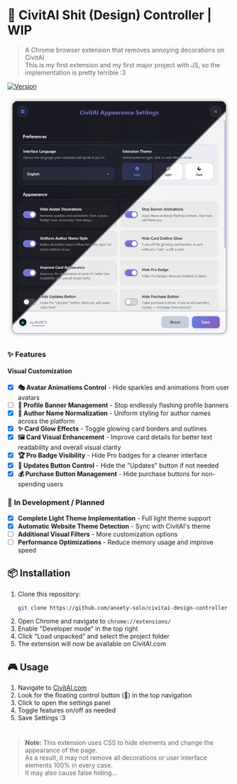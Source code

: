 # 🎨 CivitAI Shit (Design) Controller | WIP

> A Chrome browser extension that removes annoying decorations on CivitAI</br>
> This is my first extension and my first major project with JS, so the implementation is pretty terrible :3

[![Version](https://img.shields.io/badge/version-1.0.5-blue)](https://github.com/anxety-solo/civitai-design-controller)

<div align="center">
  <img src="preview.png" alt="CivitAI Shits Controller Preview" width="800">
</div>

### ✨ Features

#### **Visual Customization**

- [x] **🎭 Avatar Animations Control** - Hide sparkles and animations from user avatars
- [ ] **🎪 Profile Banner Management** - Stop endlessly flashing profile banners
- [x] **👤 Author Name Normalization** - Uniform styling for author names across the platform
- [x] **✨ Card Glow Effects** - Toggle glowing card borders and outlines
- [x] **🖼️ Card Visual Enhancement** - Improve card details for better text readability and overall visual clarity
- [x] **🏆 Pro Badge Visibility** - Hide Pro badges for a cleaner interface
- [x] **🔄 Updates Button Control** - Hide the "Updates" button if not needed
- [x] **💰 Purchase Button Management** - Hide purchase buttons for non-spending users

### 🚧 **In Development / Planned**

- [x] **Complete Light Theme Implementation** - Full light theme support
- [x] **Automatic Website Theme Detection** - Sync with CivitAI's theme
- [ ] **Additional Visual Filters** - More customization options
- [ ] **Performance Optimizations** - Reduce memory usage and improve speed

## 📦 Installation

1. Clone this repository:
   ```bash
   git clone https://github.com/anxety-solo/civitai-design-controller
   ```
2. Open Chrome and navigate to `chrome://extensions/`
3. Enable "Developer mode" in the top right
4. Click "Load unpacked" and select the project folder
5. The extension will now be available on CivitAI.com

## 🎮 Usage

1. Navigate to [CivitAI.com](https://civitai.com)
2. Look for the floating control button (🎨) in the top navigation
3. Click to open the settings panel
4. Toggle features on/off as needed
5. Save Settings :3

<h1></h1>

> **Note:** This extension uses CSS to hide elements and change the appearance of the page.</br>
> As a result, it may not remove all decorations or user interface elements 100% in every case.</br>
> It may also cause false hiding...